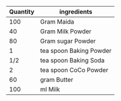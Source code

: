   Quantity | ingredients 
  ---- | ----
   100 | Gram Maida
   40 | Gram Milk Powder
   80 | Gram sugar Powder
   1 | tea spoon Baking Powder
   1/2 | tea spoon Baking Soda
   2 | tea spoon CoCo Powder
   60 | gram Butter
   100 | ml Milk